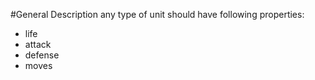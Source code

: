 #General Description
any type of unit should have following properties:  
- life 
- attack 
- defense
- moves


